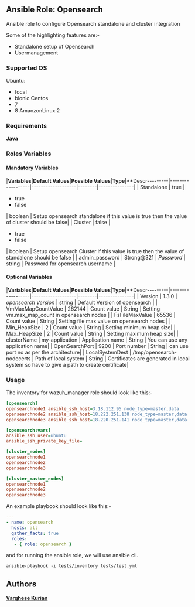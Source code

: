 ## Ansible Role: Opensearch

Ansible role to configure Opensearch standalone and cluster integration

Some of the highlighting features are:-

  - Standalone setup of Opensearch
  - Usermanagement 
 
### Supported OS

Ubuntu:
  - focal
  - bionic
Centos
  - 7
  - 8
AmaozonLinux:2

### Requirements

**Java**

### Roles Variables

#### Mandatory Variables

|**Variables**|**Default Values**|**Possible Values**|**Type**|**Descr---------|------------------|-------------------|--------|---------------|
| Standalone | true | <ul><li>true</li><li>false</li></ul> | boolean | Setup opensearch standalone if this value is true then the value of cluster should be false|
| Cluster | false | <ul><li>true</li><li>false</li></ul> | boolean | Setup opensearch Cluster if this value is true then the value of standalone should be false |
| admin_password | Strong@321 | *Password* | string | Password for opensearch username |



#### Optional Variables

|**Variables**|**Default Values**|**Possible Values**|**Type**|**Descr---------|------------------|-------------------|--------|---------------|
| Version | 1.3.0 | *opensearch Version* | string | Default Version of opensearch |
| VmMaxMapCountValue | 262144 | Count value | String | Setting vm.max_map_count in opensearch nodes |
| FsFileMaxValue | 65536 | Count value | String | Setting file max value on opensearch nodes |
| Min_HeapSize | 2 | Count value | String | Setting minimum heap size|
| Max_HeapSize | 2 | Count value | String | Setting maximum heap size|
| clusterName | my-application | Application name | String | You can use any application name|
| OpenSearchPort | 9200 | Port number | String | can use port no as per the architecture|
| LocalSystemDest | /tmp/opensearch-nodecerts | Path of local system | String | Certificates are generated in local system so have to give a path to create certificate|



### Usage

The inventory for wazuh_manager role should look like this:-

```ini
[opensearch]
opensearchnode1 ansible_ssh_host=3.18.112.95 node_type=master,data 
opensearchnode2 ansible_ssh_host=18.222.251.138 node_type=master,data 
opensearchnode3 ansible_ssh_host=18.220.251.141 node_type=master,data 

[opensearch:vars]
ansible_ssh_user=ubuntu
ansible_ssh_private_key_file= 

[cluster_nodes]
opensearchnode1
opensearchnode2
opensearchnode3

[cluster_master_nodes]
opensearchnode1
opensearchnode2
opensearchnode3
```


An example playbook should look like this:-

```yaml
---
- name: opensearch
  hosts: all
  gather_facts: true
  roles:
   - { role: opensearch }
```

and for running the ansible role, we will use ansible cli.

```shell
ansible-playbook -i tests/inventory tests/test.yml
```
## Authors

**[Varghese Kurian](varghese.palamoottil@opstree.com)**
